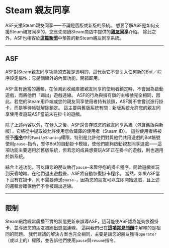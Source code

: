 # Steam 親友同享

ASF支援Steam親友同享⸺不論是舊版或新版的系統。 想要了解ASF是如何支援Steam親友同享的，您應先閱讀Steam商店中提供的&#8203;**[親友同享](https://store.steampowered.com/promotion/familysharing)**&#8203;介紹。 除此之外，ASF也相容於&#8203;**[這篇新聞](https://store.steampowered.com/news/app/593110/view/4149575031735702628)**&#8203;中預告的新Steam親友同享系統。

---

## ASF

ASF對Steam親友同享功能的支援是透明的，這代表它不會引入任何新的Bot／程序設定屬性：它是個額外的內置功能，開箱即用。

ASF含有適當的邏輯，在偵測到收藏庫被親友同享的使用者鎖定時，不會因為啟動遊戲，而將他們「踢出」遊戲連線。 ASF的行為與擁有鎖的主帳號完全相同，因此，若您的Steam用戶端或您的親友同享使用者持有該鎖，ASF將不會嘗試進行掛卡，而是等待帳號解除鎖定。 這主要與舊版系統有關：新版系統允許您的親友同享使用者遊玩ASF當前未在掛卡的遊戲。

除了上述內容以外，在登入之後，ASF還會存取您的親友同享系統（包含舊版與新版），它將從中提取被允許使用您收藏庫的使用者（Steam ID）。 這些使用者將被授予&#8203;**[指令](https://github.com/JustArchiNET/ArchiSteamFarm/wiki/Commands-zh-TW)**&#8203;中的&#8203;`FamilySharing`&#8203;權限，特別是允許他們對與他們共用遊戲的Bot帳號使用&#8203;`pause~`&#8203;指令，暫停Bot的自動掛卡模組，使他們能夠啟動親友同享遊戲⸺這項功能主要適用於舊版系統，但若您的成員想要玩ASF正在掛卡的遊戲，則也適用於新系統。

綜合上述功能，可以讓您的朋友執行&#8203;`pause~`&#8203;來暫停您的掛卡程序，開啟遊戲並玩到天昏地暗。在他們退出遊戲後，ASF將自動恢復掛卡程序。 當然，如果ASF當下沒有在掛卡，則不需要傳送&#8203;`pause~`&#8203;，因為您的朋友可以立即開始遊戲，且上述的邏輯會確保他們不會被踢出連線。

---

## 限制

Steam網路經常廣播不實的狀態更新來誤導ASF，這可能使ASF認為能夠恢復掛卡，並導致您的朋友被踢出遊戲連線。 這與我們已在&#8203;**[這項常見問題](https://github.com/JustArchiNET/ArchiSteamFarm/wiki/FAQ-zh-TW#在我遊玩的時候asf-會將我的-steam-用戶端踢下線-此帳號已於另一台電腦中登入)**&#8203;中解釋的是相同的問題。 我們建議的解決方案也完全相同，主要是讓您的朋友獲得&#8203;`Operator`&#8203;（或以上的）權限，並告訴他們使用&#8203;`pause`&#8203;與&#8203;`resume`&#8203;指令。